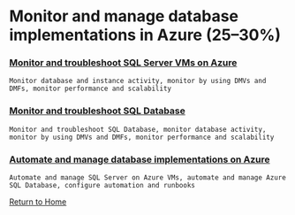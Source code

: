 # Monitor and manage database implementations in Azure (25–30%)

### [Monitor and troubleshoot SQL Server VMs on Azure](Monitor-and-troubleshoot-SQL-Server-VMs-on-Azure.md)
    Monitor database and instance activity, monitor by using DMVs and DMFs, monitor performance and scalability
### [Monitor and troubleshoot SQL Database](Monitor-and-troubleshoot-SQL-Database.md)
    Monitor and troubleshoot SQL Database, monitor database activity, monitor by using DMVs and DMFs, monitor performance and scalability
### [Automate and manage database implementations on Azure](Automate-and-manage-database-implementations-on-Azure.md)
    Automate and manage SQL Server on Azure VMs, automate and manage Azure SQL Database, configure automation and runbooks

[Return to Home](./readme.md)